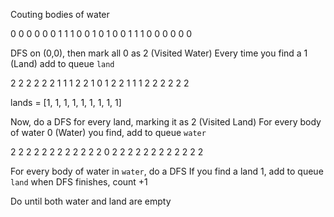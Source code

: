 Couting bodies of water

0 0 0 0 0
0 1 1 1 0
0 1 0 1 0
0 1 1 1 0
0 0 0 0 0

DFS on (0,0), then mark all 0 as 2 (Visited Water)
Every time you find a 1 (Land) add to queue `land`

2 2 2 2 2
2 1 1 1 2
2 1 0 1 2
2 1 1 1 2
2 2 2 2 2

lands = [1, 1, 1, 1, 1, 1, 1, 1, 1]

Now, do a DFS for every land, marking it as 2 (Visited Land)
For every body of water 0 (Water) you find, add to queue `water`

2 2 2 2 2
2 2 2 2 2
2 2 0 2 2
2 2 2 2 2
2 2 2 2 2

For every body of water in `water`, do a DFS
If you find a land 1, add to queue `land`
when DFS finishes, count +1

Do until both water and land are empty